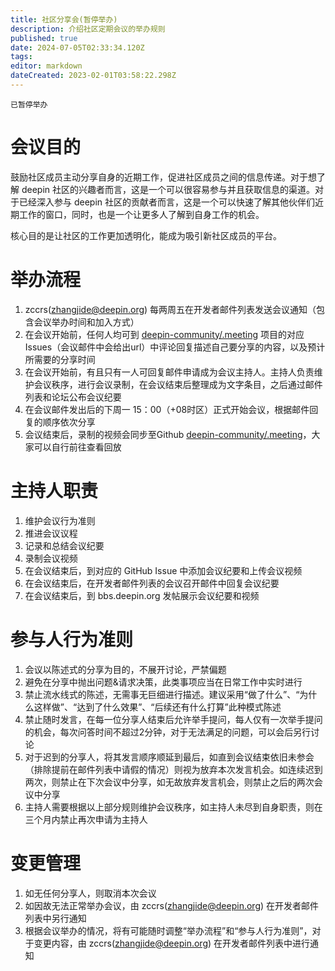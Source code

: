 ```yaml
---
title: 社区分享会(暂停举办)
description: 介绍社区定期会议的举办规则
published: true
date: 2024-07-05T02:33:34.120Z
tags: 
editor: markdown
dateCreated: 2023-02-01T03:58:22.298Z
---
```


````
已暂停举办
````

# 会议目的

鼓励社区成员主动分享自身的近期工作，促进社区成员之间的信息传递。对于想了解 deepin 社区的兴趣者而言，这是一个可以很容易参与并且获取信息的渠道。对于已经深入参与 deepin 社区的贡献者而言，这是一个可以快速了解其他伙伴们近期工作的窗口，同时，也是一个让更多人了解到自身工作的机会。

核心目的是让社区的工作更加透明化，能成为吸引新社区成员的平台。

# 举办流程

1. zccrs(zhangjide@deepin.org) 每两周五在开发者邮件列表发送会议通知（包含会议举办时间和加入方式）
2. 在会议开始前，任何人均可到 [deepin-community/.meeting](https://github.com/deepin-community/.meeting/issues) 项目的对应 Issues（会议邮件中会给出url）中评论回复描述自己要分享的内容，以及预计所需要的分享时间
3. 在会议开始前，有且只有一人可回复邮件申请成为会议主持人。主持人负责维护会议秩序，进行会议录制，在会议结束后整理成为文字条目，之后通过邮件列表和论坛公布会议纪要
4. 在会议邮件发出后的下周一 15：00（+08时区）正式开始会议，根据邮件回复的顺序依次分享
5. 会议结束后，录制的视频会同步至Github [deepin-community/.meeting](https://github.com/deepin-community/.meeting/issues?q=is%3Aissue+is%3Aclosed)，大家可以自行前往查看回放

# 主持人职责

1. 维护会议行为准则
2. 推进会议议程
3. 记录和总结会议纪要
4. 录制会议视频
5. 在会议结束后，到对应的 GitHub Issue 中添加会议纪要和上传会议视频
6. 在会议结束后，在开发者邮件列表的会议召开邮件中回复会议纪要
7. 在会议结束后，到 bbs.deepin.org 发帖展示会议纪要和视频

# 参与人行为准则

1. 会议以陈述式的分享为目的，不展开讨论，严禁偏题
2. 避免在分享中抛出问题&请求决策，此类事项应当在日常工作中实时进行
3. 禁止流水线式的陈述，无需事无巨细进行描述。建议采用“做了什么”、“为什么这样做”、“达到了什么效果”、“后续还有什么打算”此种模式陈述
4. 禁止随时发言，在每一位分享人结束后允许举手提问，每人仅有一次举手提问的机会，每次问答时间不超过2分钟，对于无法满足的问题，可以会后另行讨论
5. 对于迟到的分享人，将其发言顺序顺延到最后，如直到会议结束依旧未参会（排除提前在邮件列表中请假的情况）则视为放弃本次发言机会。如连续迟到两次，则禁止在下次会议中分享，如无故放弃发言机会，则禁止之后的两次会议中分享
6. 主持人需要根据以上部分规则维护会议秩序，如主持人未尽到自身职责，则在三个月内禁止再次申请为主持人

# 变更管理

1. 如无任何分享人，则取消本次会议
2. 如因故无法正常举办会议，由 zccrs(zhangjide@deepin.org) 在开发者邮件列表中另行通知
3. 根据会议举办的情况，将有可能随时调整“举办流程”和“参与人行为准则”，对于变更内容，由 zccrs(zhangjide@deepin.org) 在开发者邮件列表中进行通知